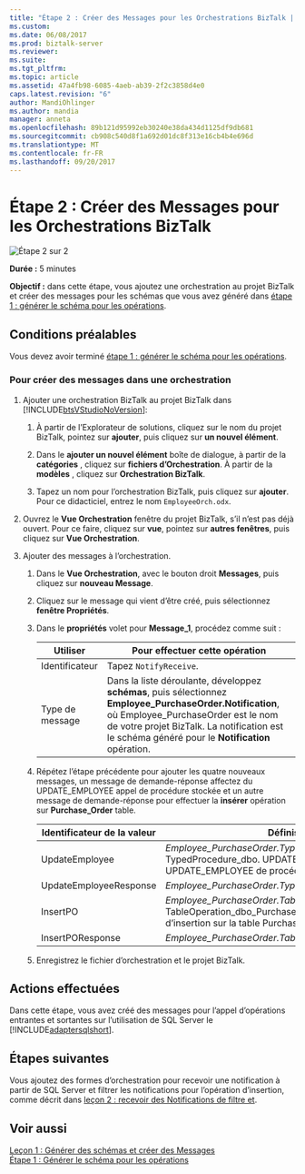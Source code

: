 ```yaml
---
title: "Étape 2 : Créer des Messages pour les Orchestrations BizTalk | Documents Microsoft"
ms.custom: 
ms.date: 06/08/2017
ms.prod: biztalk-server
ms.reviewer: 
ms.suite: 
ms.tgt_pltfrm: 
ms.topic: article
ms.assetid: 47a4fb98-6085-4aeb-ab39-2f2c3858d4e0
caps.latest.revision: "6"
author: MandiOhlinger
ms.author: mandia
manager: anneta
ms.openlocfilehash: 89b121d95992eb30240e38da434d1125df9db681
ms.sourcegitcommit: cb908c540d8f1a692d01dc8f313e16cb4b4e696d
ms.translationtype: MT
ms.contentlocale: fr-FR
ms.lasthandoff: 09/20/2017
---
```

# <a name="step-2-create-messages-for-biztalk-orchestrations"></a>Étape 2 : Créer des Messages pour les Orchestrations BizTalk
![Étape 2 sur 2](../../adapters-and-accelerators/adapter-sql/media/step-2of2.gif "Step_2of2")  
  
 **Durée :** 5 minutes  
  
 **Objectif :** dans cette étape, vous ajoutez une orchestration au projet BizTalk et créer des messages pour les schémas que vous avez généré dans [étape 1 : générer le schéma pour les opérations](../../adapters-and-accelerators/adapter-sql/step-1-generate-schema-for-operations.md).  
  
## <a name="prerequisites"></a>Conditions préalables  
 Vous devez avoir terminé [étape 1 : générer le schéma pour les opérations](../../adapters-and-accelerators/adapter-sql/step-1-generate-schema-for-operations.md).  
  
### <a name="to-create-messages-in-an-orchestration"></a>Pour créer des messages dans une orchestration  
  
1.  Ajouter une orchestration BizTalk au projet BizTalk dans [!INCLUDE[btsVStudioNoVersion](../../includes/btsvstudionoversion-md.md)]:  
  
    1.  À partir de l’Explorateur de solutions, cliquez sur le nom du projet BizTalk, pointez sur **ajouter**, puis cliquez sur **un nouvel élément**.  
  
    2.  Dans le **ajouter un nouvel élément** boîte de dialogue, à partir de la **catégories** , cliquez sur **fichiers d’Orchestration**. À partir de la **modèles** , cliquez sur **Orchestration BizTalk**.  
  
    3.  Tapez un nom pour l’orchestration BizTalk, puis cliquez sur **ajouter**. Pour ce didacticiel, entrez le nom `EmployeeOrch.odx`.  
  
2.  Ouvrez le **Vue Orchestration** fenêtre du projet BizTalk, s’il n’est pas déjà ouvert. Pour ce faire, cliquez sur **vue**, pointez sur **autres fenêtres**, puis cliquez sur **Vue Orchestration**.  
  
3.  Ajouter des messages à l’orchestration.  
  
    1.  Dans le **Vue Orchestration**, avec le bouton droit **Messages**, puis cliquez sur **nouveau Message**.  
  
    2.  Cliquez sur le message qui vient d’être créé, puis sélectionnez **fenêtre Propriétés**.  
  
    3.  Dans le **propriétés** volet pour **Message_1**, procédez comme suit :  
  
        |Utiliser|Pour effectuer cette opération|  
        |--------------|----------------|  
        |Identificateur|Tapez `NotifyReceive`.|  
        |Type de message|Dans la liste déroulante, développez **schémas**, puis sélectionnez **Employee_PurchaseOrder.Notification**, où Employee_PurchaseOrder est le nom de votre projet BizTalk. La notification est le schéma généré pour le **Notification** opération.|  
  
    4.  Répétez l’étape précédente pour ajouter les quatre nouveaux messages, un message de demande-réponse affectez du UPDATE_EMPLOYEE appel de procédure stockée et un autre message de demande-réponse pour effectuer la **insérer** opération sur  **Purchase_Order** table.  
  
        |Identificateur de la valeur|Définissez le Type de Message|  
        |-----------------------|-------------------------|  
        |UpdateEmployee|*Employee_PurchaseOrder.TypedProcedure_dbo. UPDATE_EMPLOYEE*, où TypedProcedure_dbo. UPDATE_EMPLOYEE est que le schéma pour le UPDATE_EMPLOYEE de procédure stockée.|  
        |UpdateEmployeeResponse|*Employee_PurchaseOrder.TypedProcedure_dbo. UPDATE_EMPLOYEEResponse*|  
        |InsertPO|*Employee_PurchaseOrder.TableOperation_dbo_Purchase_Order.Insert*, où TableOperation_dbo_Purchase_Order.Insert est le schéma pour l’opération d’insertion sur la table Purchase_Order.|  
        |InsertPOResponse|*Employee_PurchaseOrder.TableOperation_dbo_Purchase_Order.InsertResponse*|  
  
    5.  Enregistrez le fichier d’orchestration et le projet BizTalk.  
  
## <a name="what-did-i-just-do"></a>Actions effectuées  
 Dans cette étape, vous avez créé des messages pour l’appel d’opérations entrantes et sortantes sur l’utilisation de SQL Server le [!INCLUDE[adaptersqlshort](../../includes/adaptersqlshort-md.md)].  
  
## <a name="next-steps"></a>Étapes suivantes  
 Vous ajoutez des formes d’orchestration pour recevoir une notification à partir de SQL Server et filtrer les notifications pour l’opération d’insertion, comme décrit dans [leçon 2 : recevoir des Notifications de filtre et](../../adapters-and-accelerators/adapter-sql/lesson-2-receive-and-filter-notifications.md).  
  
## <a name="see-also"></a>Voir aussi  
 [Leçon 1 : Générer des schémas et créer des Messages](../../adapters-and-accelerators/adapter-sql/lesson-1-generate-schemas-and-create-messages.md)   
 [Étape 1 : Générer le schéma pour les opérations](../../adapters-and-accelerators/adapter-sql/step-1-generate-schema-for-operations.md)